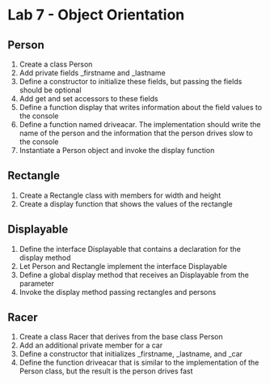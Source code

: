 # Lab 7 - Object Orientation

## Person

1. Create a class Person
2. Add private fields _firstname and _lastname
3. Define a constructor to initialize these fields, but passing the fields should be optional
4. Add get and set accessors to these fields
5. Define a function display that writes information about the field values to the console
6. Define a function named driveacar. The implementation should write the name of the person and the information that the person drives slow to the console
6. Instantiate a Person object and invoke the display function

##  Rectangle

1. Create a Rectangle class with members for width and height
2. Create a display function that shows the values of the rectangle

## Displayable

1. Define the interface Displayable that contains a declaration for the display method
2. Let Person and Rectangle implement the interface Displayable
3. Define a global display method that receives an Displayable from the parameter
4. Invoke the display method passing rectangles and persons

## Racer

1. Create a class Racer that derives from the base class Person
2. Add an additional private member for a car
3. Define a constructor that initializes _firstname, _lastname, and _car
4. Define the function driveacar that is similar to the implementation of the Person class, but the result is the person drives fast





